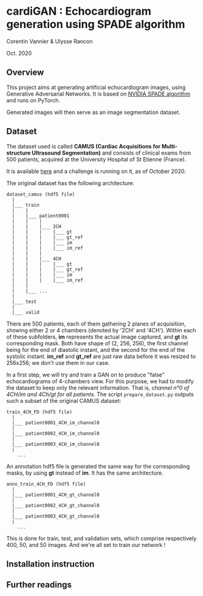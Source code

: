 # cardiGAN : Echocardiogram generation using SPADE algorithm

Corentin Vannier & Ulysse Rancon

Oct. 2020

## Overview

This project aims at generating artificial echocardiogram images, using Generative Adversarial Networks.
It is based on [NVIDIA SPADE algorithm](https://github.com/NVlabs/SPADE) and runs on PyTorch.

Generated images will then serve as an image segmentation dataset.

## Dataset

The dataset used is called **CAMUS (Cardiac Acquisitions for Multi-structure Ultrasound Segmentation)** and consists of 
clinical exams from 500 patients, acquired at the University Hospital of St Etienne (France).

It is available [here](https://www.creatis.insa-lyon.fr/Challenge/camus/databases.html) and a challenge is running on it, 
as of October 2020.

The original dataset has the following architecture:

```shell script
dataset_camus (hdf5 file)
  |
  |___ train
  |    |
  |    |___ patient0001   
  |    |    |
  |    |    |___ 2CH
  |    |    |    |___ gt
  |    |    |    |___ gt_ref
  |    |    |    |___ im
  |    |    |    |___ im_ref
  |    |    |
  |    |    |___ 4CH
  |    |    |    |___ gt
  |    |    |    |___ gt_ref
  |    |    |    |___ im
  |    |    |    |___ im_ref
  |    | 
  |    |___ ...
  |
  |___ test
  |
  |___ valid
```

There are 500 patients, each of them gathering 2 planes of acquisition, showing either 2 or 4 chambers (denoted by '2CH' and '4CH').
Within each of these subfolders, **im** represents the actual image captured, and **gt** its corresponding mask. Both have 
shape of (2, 256, 256), the first channel being for the end of diastolic instant, and the second for the end of the systolic 
instant.
**im_ref** and **gt_ref** are just raw data before it was resized to 256x256; we don't use them in our case.

In a first step, we will try and train a GAN on to produce "false" echocardiograms of 4-chambers view. For this purpose, 
we had to modify the dataset to keep only the relevant information. That is, _channel n°0 of 4CH/im and 4Ch/gt for all patients_.
The script ```prepare_dataset.py``` outputs such a subset of the original CAMUS dataset:

```shell script
train_4CH_FD (hdf5 file)
  |
  |___ patient0001_4CH_im_channel0   
  |           
  |___ patient0002_4CH_im_channel0 
  |           
  |___ patient0003_4CH_im_channel0 
  |
    ...
```

An annotation hdf5 file is generated the same way for the corresponding masks, by using **gt** instead of **im**. 
It has the same architecture.

```shell script
anno_train_4CH_FD (hdf5 file)
  |
  |___ patient0001_4CH_gt_channel0   
  |           
  |___ patient0002_4CH_gt_channel0 
  |           
  |___ patient0003_4CH_gt_channel0 
  |
    ...
```

This is done for train, test, and validation sets, which comprise respectively 400, 50, and 50 images. And we're all set
to train our network !


## Installation instruction



## Further readings
